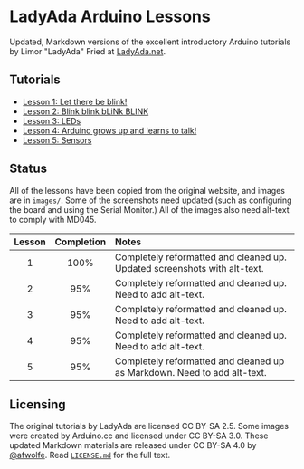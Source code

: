 # LadyAda Arduino Lessons

Updated, Markdown versions of the excellent introductory Arduino tutorials by Limor "LadyAda" Fried at [LadyAda.net](https://www.ladyada.net/learn/arduino/index.html).

## Tutorials

* [Lesson 1: Let there be blink!](lesson1.md)
* [Lesson 2: Blink blink bLiNk BLINK](lesson2.md)
* [Lesson 3: LEDs](lesson3.md)
* [Lesson 4: Arduino grows up and learns to talk!](lesson4.md)
* [Lesson 5: Sensors](lesson5.md)

## Status

All of the lessons have been copied from the original website, and images are in `images/`. Some of the screenshots need updated \(such as configuring the board and using the Serial Monitor.\) All of the images also need alt-text to comply with MD045.

| Lesson | Completion | Notes |
| :---: | :---: | :--- |
| 1 | 100% | Completely reformatted and cleaned up. Updated screenshots with alt-text. |
| 2 | 95% | Completely reformatted and cleaned up. Need to add alt-text. |
| 3 | 95% | Completely reformatted and cleaned up. Need to add alt-text. |
| 4 | 95% | Completely reformatted and cleaned up. Need to add alt-text. |
| 5 | 95% | Completely reformatted and cleaned up as Markdown. Need to add alt-text. |

## Licensing

The original tutorials by LadyAda are licensed CC BY-SA 2.5. Some images were created by Arduino.cc and licensed under CC BY-SA 3.0. These updated Markdown materials are released under CC BY-SA 4.0 by [@afwolfe](https://www.github.com/afwolfe). Read [`LICENSE.md`](license.md) for the full text.

